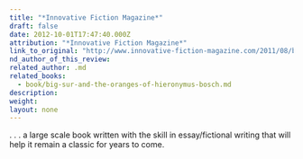```yaml
---
title: "*Innovative Fiction Magazine*"
draft: false
date: 2012-10-01T17:47:40.000Z
attribution: "*Innovative Fiction Magazine*"
link_to_original: "http://www.innovative-fiction-magazine.com/2011/08/big-sur-and-oranges-of-hieronymus-bosch.html"
nd_author_of_this_review:
related_author: .md
related_books:
  - book/big-sur-and-the-oranges-of-hieronymus-bosch.md
description:
weight:
layout: none
---
```

. . . a large scale book written with the skill in essay/fictional writing that will help it remain a classic for years to come.

